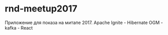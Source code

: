 # rnd-meetup2017
Приложение для показа на митапе 2017. Apache Ignite - Hibernate OGM - kafka - React
